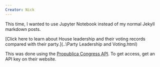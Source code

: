 ```yaml
---
Creator: Nick
---
```


This time, I wanted to use Jupyter Notebook instead of my normal Jekyll markdown posts.

[Click here to learn about House leadership and their voting records compared with their party.](\..\Party Leadership and Voting.html)

This was done using the [Propublica Congress API](https://projects.propublica.org/api-docs/congress-api/). To get access, get an API key on their website.

<!-- Note: this is not pushed to github, so is not online. -->
